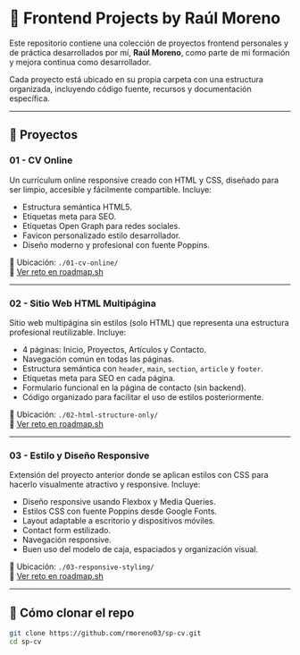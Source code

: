 # 🚀 Frontend Projects by Raúl Moreno

Este repositorio contiene una colección de proyectos frontend personales y de práctica desarrollados por mí, **Raúl Moreno**, como parte de mi formación y mejora continua como desarrollador.

Cada proyecto está ubicado en su propia carpeta con una estructura organizada, incluyendo código fuente, recursos y documentación específica.

---

## 📁 Proyectos

### 01 - CV Online

Un currículum online responsive creado con HTML y CSS, diseñado para ser limpio, accesible y fácilmente compartible. Incluye:

- Estructura semántica HTML5.
- Etiquetas meta para SEO.
- Etiquetas Open Graph para redes sociales.
- Favicon personalizado estilo desarrollador.
- Diseño moderno y profesional con fuente Poppins.

📂 Ubicación: `./01-cv-online/`  
🔗 [Ver reto en roadmap.sh](https://roadmap.sh/projects/single-page-cv)

---

### 02 - Sitio Web HTML Multipágina

Sitio web multipágina sin estilos (solo HTML) que representa una estructura profesional reutilizable. Incluye:

- 4 páginas: Inicio, Proyectos, Artículos y Contacto.
- Navegación común en todas las páginas.
- Estructura semántica con `header`, `main`, `section`, `article` y `footer`.
- Etiquetas meta para SEO en cada página.
- Formulario funcional en la página de contacto (sin backend).
- Código organizado para facilitar el uso de estilos posteriormente.

📂 Ubicación: `./02-html-structure-only/`  
🔗 [Ver reto en roadmap.sh](https://roadmap.sh/projects/basic-html-website)

---

### 03 - Estilo y Diseño Responsive

Extensión del proyecto anterior donde se aplican estilos con CSS para hacerlo visualmente atractivo y responsive. Incluye:

- Diseño responsive usando Flexbox y Media Queries.
- Estilos CSS con fuente Poppins desde Google Fonts.
- Layout adaptable a escritorio y dispositivos móviles.
- Contact form estilizado.
- Navegación responsive.
- Buen uso del modelo de caja, espaciados y organización visual.

📂 Ubicación: `./03-responsive-styling/`  
🔗 [Ver reto en roadmap.sh](https://roadmap.sh/projects/styling-html)

---

## 📌 Cómo clonar el repo

```bash
git clone https://github.com/rmoreno03/sp-cv.git
cd sp-cv
